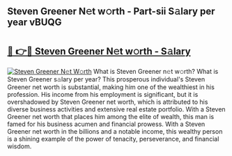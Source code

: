 ## Steven Greener N𝚎t w𝚘rth - Part-sii S𝚊lary per year vBUQG

# <h2><a href="http://gc28db.nevu.top/?p=Steven+Greener">🔗 👉🔴 Steven Greener N𝚎t w𝚘rth - S𝚊lary</a></h2>

[![Steven Greener N𝚎t W𝚘rth](https://i.imgur.com/Oavwk0R.jpeg)](http://gc28db.nevu.top/?p=Steven+Greener)
What is Steven Greener n𝚎t w𝚘rth? What is Steven Greener s𝚊lary per year?
This prosperous individual's Steven Greener net worth is substantial, making him one of the wealthiest in his profession. His income from his employment is significant, but it is overshadowed by Steven Greener net worth, which is attributed to his diverse business activities and extensive real estate portfolio. With a Steven Greener net worth that places him among the elite of wealth, this man is famed for his business acumen and financial prowess. With a Steven Greener net worth in the billions and a notable income, this wealthy person is a shining example of the power of tenacity, perseverance, and financial wisdom.
